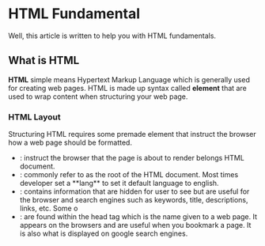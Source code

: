# HTML Fundamental

Well, this article is written to help you with HTML fundamentals.

## What is HTML

**HTML** simple means Hypertext Markup Language which is generally used for creating web pages. HTML is made up syntax called **element** that are used to wrap content when structuring your web page.

### HTML Layout
Structuring HTML requires some premade element that instruct the browser how a web page should be formatted.

- <!DOCTYPE html>: instruct the browser that the page is about to render belongs HTML document.
- <html lang="en">: commonly refer to as the root of the HTML document. Most times developer set a **lang** to set it default language to english.
- <head></head>: contains information that are hidden for user to see but are useful for the browser and search engines such as keywords, title, descriptions, links, etc. Some o

- <title></title>: are found within the head tag which is the name given to a web page. It appears on the browsers and are useful when you bookmark a page. It is also what is displayed on google search engines.

